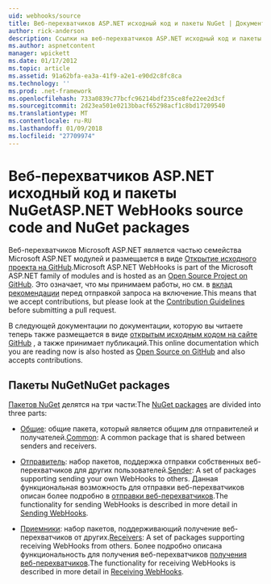 ```yaml
---
uid: webhooks/source
title: Веб-перехватчиков ASP.NET исходный код и пакеты NuGet | Документы Microsoft
author: rick-anderson
description: Ссылки на веб-перехватчиков ASP.NET исходный код и пакеты NuGet
ms.author: aspnetcontent
manager: wpickett
ms.date: 01/17/2012
ms.topic: article
ms.assetid: 91a62bfa-ea3a-41f9-a2e1-e90d2c8fc8ca
ms.technology: ''
ms.prod: .net-framework
ms.openlocfilehash: 733a0839c77bcfc96214bdf235ce8fe22ee2d3cf
ms.sourcegitcommit: 2d23ea501e0213bbacf65298acf1c8bd17209540
ms.translationtype: MT
ms.contentlocale: ru-RU
ms.lasthandoff: 01/09/2018
ms.locfileid: "27709974"
---
```

# <a name="aspnet-webhooks-source-code-and-nuget-packages"></a><span data-ttu-id="f0399-103">Веб-перехватчиков ASP.NET исходный код и пакеты NuGet</span><span class="sxs-lookup"><span data-stu-id="f0399-103">ASP.NET WebHooks source code and NuGet packages</span></span>

<span data-ttu-id="f0399-104">Веб-перехватчиков Microsoft ASP.NET является частью семейства Microsoft ASP.NET модулей и размещается в виде [Открытие исходного проекта на GitHub](https://github.com/aspnet/WebHooks).</span><span class="sxs-lookup"><span data-stu-id="f0399-104">Microsoft ASP.NET WebHooks is part of the Microsoft ASP.NET family of modules and is hosted as an [Open Source Project on GitHub](https://github.com/aspnet/WebHooks).</span></span> <span data-ttu-id="f0399-105">Это означает, что мы принимаем работы, но см. в [вклад рекомендации](https://github.com/aspnet/Home/blob/master/CONTRIBUTING.md) перед отправкой запроса на включение.</span><span class="sxs-lookup"><span data-stu-id="f0399-105">This means that we accept contributions, but please look at the [Contribution Guidelines](https://github.com/aspnet/Home/blob/master/CONTRIBUTING.md) before submitting a pull request.</span></span>

<span data-ttu-id="f0399-106">В следующей документации по документации, которую вы читаете теперь также размещается в виде [открытым исходным кодом на сайте GitHub](http://docs.asp.net/en/latest/contribute/style-guide.html#style-guide) , а также принимает публикаций.</span><span class="sxs-lookup"><span data-stu-id="f0399-106">This online documentation which you are reading now is also hosted as [Open Source on GitHub](http://docs.asp.net/en/latest/contribute/style-guide.html#style-guide) and also accepts contributions.</span></span>

## <a name="nuget-packages"></a><span data-ttu-id="f0399-107">Пакеты NuGet</span><span class="sxs-lookup"><span data-stu-id="f0399-107">NuGet packages</span></span>

<span data-ttu-id="f0399-108">[Пакетов NuGet](https://nuget.org/packages?q=Microsoft.AspNet.WebHooks) делятся на три части:</span><span class="sxs-lookup"><span data-stu-id="f0399-108">The [NuGet packages](https://nuget.org/packages?q=Microsoft.AspNet.WebHooks) are divided into three parts:</span></span>

* <span data-ttu-id="f0399-109">[Общие](https://www.nuget.org/packages?q=Microsoft.AspNet.WebHooks.Common): общие пакета, который является общим для отправителей и получателей.</span><span class="sxs-lookup"><span data-stu-id="f0399-109">[Common](https://www.nuget.org/packages?q=Microsoft.AspNet.WebHooks.Common): A common package that is shared between senders and receivers.</span></span>

* <span data-ttu-id="f0399-110">[Отправитель](https://www.nuget.org/packages?q=Microsoft.AspNet.WebHooks.Custom): набор пакетов, поддержка отправки собственных веб-перехватчиков для других пользователей.</span><span class="sxs-lookup"><span data-stu-id="f0399-110">[Sender](https://www.nuget.org/packages?q=Microsoft.AspNet.WebHooks.Custom): A set of packages supporting sending your own WebHooks to others.</span></span> <span data-ttu-id="f0399-111">Данная функциональная возможность для отправки веб-перехватчиков описан более подробно в [отправки веб-перехватчиков](sending/index.md).</span><span class="sxs-lookup"><span data-stu-id="f0399-111">The functionality for sending WebHooks is described in more detail in [Sending WebHooks](sending/index.md).</span></span>

* <span data-ttu-id="f0399-112">[Приемники](https://www.nuget.org/packages?q=Microsoft.AspNet.WebHooks.Receivers): набор пакетов, поддерживающий получение веб-перехватчиков от других.</span><span class="sxs-lookup"><span data-stu-id="f0399-112">[Receivers](https://www.nuget.org/packages?q=Microsoft.AspNet.WebHooks.Receivers): A set of packages supporting receiving WebHooks from others.</span></span> <span data-ttu-id="f0399-113">Более подробно описана функциональность для получения веб-перехватчиков [получения веб-перехватчиков](receiving/index.md).</span><span class="sxs-lookup"><span data-stu-id="f0399-113">The functionality for receiving WebHooks is described in more detail in [Receiving WebHooks](receiving/index.md).</span></span>
